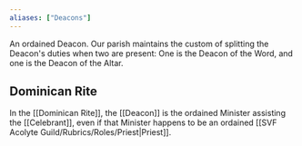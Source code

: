 ```yaml
---
aliases: ["Deacons"]
---
```

An ordained Deacon. Our parish maintains the custom of splitting the Deacon's duties when two are present: One is the Deacon of the Word, and one is the Deacon of the Altar.

## Dominican Rite
In the [[Dominican Rite]], the [[Deacon]] is the ordained Minister assisting the [[Celebrant]], even if that Minister happens to be an ordained [[SVF Acolyte Guild/Rubrics/Roles/Priest|Priest]].